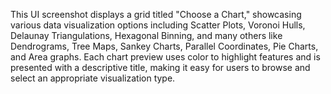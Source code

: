 This UI screenshot displays a grid titled "Choose a Chart," showcasing various data visualization options including Scatter Plots, Voronoi Hulls, Delaunay Triangulations, Hexagonal Binning, and many others like Dendrograms, Tree Maps, Sankey Charts, Parallel Coordinates, Pie Charts, and Area graphs. Each chart preview uses color to highlight features and is presented with a descriptive title, making it easy for users to browse and select an appropriate visualization type.